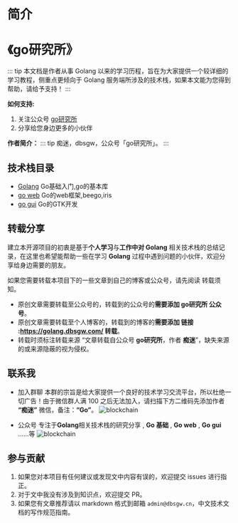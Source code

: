 # 简介
# 《go研究所》

::: tip 本文档是作者从事 Golang 以来的学习历程，旨在为大家提供一个较详细的学习教程，侧重点更倾向于 Golang 服务端所涉及的技术栈，如果本文能为您得到帮助，请给予支持！
:::

**如何支持:**
1. 关注公众号 [go研究所](/gzh.jpg 'go研究所')
2. 分享给您身边更多的小伙伴

**作者简介：**
::: tip 痴迷，dbsgw，公众号「go研究所」。
:::

## 技术栈目录

+ [Golang](/golang/go/Basics.html) Go基础入门,go的基本库
+ [go web](/golang/web/beego.html) Go的web框架,beego,iris
+ [go gui](/golang/gui/gtk.html) Go的GTK开发

## 转载分享
建立本开源项目的初衷是基于**个人学习**与**工作中对 Golang** 相关技术栈的总结记录，在这里也希望能帮助一些在学习 **Golang** 过程中遇到问题的小伙伴，欢迎分享给身边需要的朋友。

如果您需要转载本项目下的一些文章到自己的博客或公众号，请先阅读 转载须知。
+ 原创文章需要转载至公众号的，转载到的公众号的**需要添加 go研究所 公众号**。
+ 原创文章需要转载至个人博客的，转载到的博客的**需要添加 链接 :https://golang.dbsgw.com/ 转载**。
+ 转载时须标注转载来源 “文章转载自公众号 **go研究所**，作者 **痴迷**”，缺失来源的或来源隐蔽的视为侵权。

## 联系我
+ 加入群聊 本群的宗旨是给大家提供一个良好的技术学习交流平台，所以杜绝一切广告！由于微信群人满 100 之后无法加入，请扫描下方二维码先添加作者 **“痴迷”** 微信，备注：**“Go”**。
![blockchain](/job.jpg "痴迷")

+ 公众号 专注于**Golang**相关技术栈的研究分享 , **Go 基础** , **Go web** , **Go gui** ......等
![blockchain](/gzh.jpg "go研究所公众号")
## 参与贡献

1. 如果您对本项目有任何建议或发现文中内容有误的，欢迎提交 issues 进行指正。
2. 对于文中我没有涉及到知识点，欢迎提交 PR。
3. 如果您有文章推荐请以 markdown 格式到邮箱 `admin@dbsgw.cn`，中文技术文档的写作规范指南。
<style>
.page .theme-default-content h1:first-child{
    display:none
}

</style>